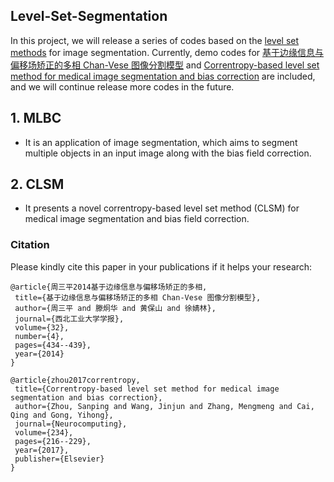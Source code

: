 ## Level-Set-Segmentation 
In this project, we will release a series of codes based on the [level set methods](https://ieeexplore.ieee.org/stamp/stamp.jsp?arnumber=1467299) for image segmentation. Currently,  demo codes for [基于边缘信息与偏移场矫正的多相 Chan-Vese 图像分割模型](http://www.cnki.com.cn/Article/CJFDTotal-XBGD201403020.htm) and [Correntropy-based level set method for medical image segmentation and bias correction](https://www.sciencedirect.com/science/article/pii/S0925231217300322) are included, and we will continue release more codes in the future.

## 1. MLBC
 - It is an application of image segmentation, which aims to segment multiple objects in an input image along with the bias field correction. 
 
## 2. CLSM

 - It presents a novel correntropy-based level set method (CLSM) for medical image segmentation and bias field correction.
 
 ### Citation
 Please kindly cite this paper in your publications if it helps your research:
 
 ```
@article{周三平2014基于边缘信息与偏移场矫正的多相,
  title={基于边缘信息与偏移场矫正的多相 Chan-Vese 图像分割模型},
  author={周三平 and 滕炯华 and 黄保山 and 徐婧林},
  journal={西北工业大学学报},
  volume={32},
  number={4},
  pages={434--439},
  year={2014}
}

@article{zhou2017correntropy,
  title={Correntropy-based level set method for medical image segmentation and bias correction},
  author={Zhou, Sanping and Wang, Jinjun and Zhang, Mengmeng and Cai, Qing and Gong, Yihong},
  journal={Neurocomputing},
  volume={234},
  pages={216--229},
  year={2017},
  publisher={Elsevier}
}
```
